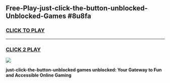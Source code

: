 
## Free-Play-just-click-the-button-unblocked-Unblocked-Games #8u8fa
<h3>
<a href="https://news.freeplayer.one?title=just-click-the-button-unblocked&ref=8M">CLICK TO PLAY</a></h3>
<hr>

<h3>
<a href="https://news.freeplayer.one?title=just-click-the-button-unblocked&ref=8M">CLICK 2 PLAY</a>
  
</h3>

<a href="https://news.freeplayer.one?title=just-click-the-button-unblocked&ref=8M"><img src="https://clearcache.store/games.png"></a>


**just-click-the-button-unblocked games unblocked: Your Gateway to Fun and Accessible Online Gaming**
